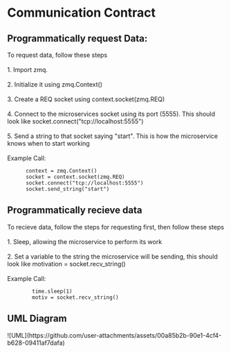 <h1>Communication Contract</h1>
<h2>Programmatically request Data:</h2>
      To request data, follow these steps<br><br>
      1. Import zmq. <br><br>
      2. Initialize it using zmq.Context()<br><br>
      3. Create a REQ socket using context.socket(zmq.REQ)<br><br>
      4. Connect to the microservices socket using its port (5555). This should look like socket.connect("tcp://localhost:5555")<br><br>
      5. Send a string to that socket saying "start". This is how the microservice knows when to start working<br><br>
      Example Call:
      
          context = zmq.Context()
          socket = context.socket(zmq.REQ)
          socket.connect("tcp://localhost:5555")
          socket.send_string("start")

<h2>Programmatically recieve data</h2>
      To recieve data, follow the steps for requesting first, then follow these steps<br><br>
      1. Sleep, allowing the microservice to perform its work<br><br>
      2. Set a variable to the string the microservice will be sending, this should look like motivation = socket.recv_string()<br><br>
      Example Call:
      
            time.sleep(1)
            motiv = socket.recv_string()
<h2>UML Diagram</h2>
![UML](https://github.com/user-attachments/assets/00a85b2b-90e1-4cf4-b628-09411af7dafa)

